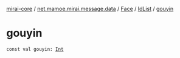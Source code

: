 [mirai-core](../../../index.md) / [net.mamoe.mirai.message.data](../../index.md) / [Face](../index.md) / [IdList](index.md) / [gouyin](./gouyin.md)

# gouyin

`const val gouyin: `[`Int`](https://kotlinlang.org/api/latest/jvm/stdlib/kotlin/-int/index.html)